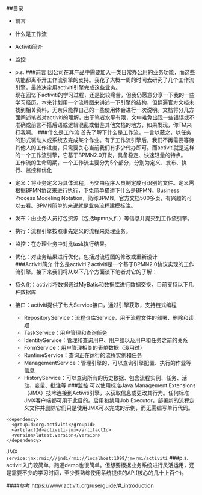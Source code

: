 ##目录
* 前言
* 什么是工作流
* Activiti简介
* 监控
* p.s.
###前言
因公司在其产品中需要加入一类日常办公用的业务功能，而这些功能都离不开工作流引擎的支持。我花了大概一周的时间去研究了几个工作流引擎，最终决定用activiti引擎完成这些业务。  
现在回忆下activiti的学习过程，还是比较痛苦，但我仍愿意分享一下我的一些学习经历。本来计划用一个流程图来讲述一下引擎的结构，但翻遍官方文档未找到相关资料，无奈只能靠自己的一些使用体会进行一次说明。文档将分几方面阐述笔者对activiti的理解，由于笔者水平有限，文中难免出现一些错误或不准确或前言不搭后语或逻辑混乱或借鉴其他文档的地方，如果发现，你TM来打我啊。
###什么是工作流
首先了解下什么是工作流，一言以蔽之，以任务的形式驱动人或系统去完成某个作业。有了工作流引擎后，我们不再需要等待其他人的工作进度，只需要关心当前我们有多少代办即可。而activiti就是这样的一个工作流引擎，它基于BPMN2.0开发，具备稳定、快速轻量的特点。  
工作流的生命周期，一个工作流主要分为5个部分，分别为定义、发布、执行、监控和优化  

* 定义：将业务定义为具体流程，再交由程序人员制定成可识别的文件。定义需根据BPMN协议来进行执行，下免简单描述下什么是BPMN。Business Process Modeling Notation，简称BPMN，官方文档500多页，有兴趣的可以去看。BPMN简单的来说就是业务流程建模标注。
* 发布：由业务人员打包资源（包括bpmn文件）等信息并提交到工作流引擎。
* 执行：流程引擎按照事先定义的流程来处理业务。
* 监控：在办理业务中对比task执行结果。
* 优化：对业务结果进行优化，包括对流程图的修改或重新设计  
###Activiti简介
什么是activiti？activiti是一个基于BPMN2.0协议实现的工作流引擎。接下来我们将从以下几个方面谈下笔者对它的了解：
* 持久化：activiti将数据通过MyBatis和数据库进行数据交换，目前支持以下几种数据库
* 接口：activiti提供了七大Service接口，通过引擎获取，支持链式编程
    * RepositoryService：流程仓库Service，用于流程文件的部署、删除和读取
    * TaskService：用户管理和查询任务
    * IdentityService：管理和查询用户、用户组以及用户和任务之前的关系
    * FormService：用户管理相关的表单数据（没用过）
    * RuntimeService：查询正在运行的流程实例和任务
    * ManagementService：管理引擎的、可以查询引擎配置、执行的作业等信息
    * HistoryService：可以查询所有的历史数据、包含流程实例、任务、活动、变量、批注等
###监控
可以使用标准Java Management Extensions（JMX）技术连接到Activiti引擎，以获取信息或更改其行为。任何标准JMX客户端都可用于此目的。启用和禁用Job Executor，部署新的流程定义文件并删除它们只是使用JMX可以完成的示例，而无需编写单行代码。  
```
<dependency>
  <groupId>org.activiti</groupId>
  <artifactId>activiti-jmx</artifactId>
  <version>latest.version</version>
</dependency>
```
JMX  
`service:jmx:rmi:///jndi/rmi://localhost:1099/jmxrmi/activiti`
###p.s.
activiti入门较简单，跑通demo也很简单。但想要根据业务系统进行灵活运用，还是需要不少的学习时间，至少要熟练使用系统提供的API(核心的几十上百个)。

####参考
https://www.activiti.org/userguide/#_introduction
